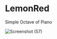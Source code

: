 # LemonRed
Simple Octave of Piano


![Screenshot (57)](https://user-images.githubusercontent.com/53336715/83860258-aec14700-a73c-11ea-8875-dfd1b658d5b4.png)

